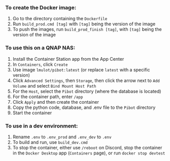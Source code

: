 ### To create the Docker image:
1. Go to the directory containing the `Dockerfile`
2. Run `build_prod.cmd [tag]` with `[tag]` being the version of the image
3. To push the images, run `build_prod_finish [tag]`, with `[tag]` being the version of the image

### To use this on a QNAP NAS:
1. Install the Container Station app from the App Center
2. In `Containers`, click `Create`
3. Use image `lmulot/pibot:latest` (or replace `latest` with a specific version)
4. Click `Advanced Settings`, then `Storage`, then click the arrow next to `Add Volume` and select `Bind Mount Host Path`
5. For the `Host`, select the `Pibot` directory (where the database is located)
6. For the container path, enter `/app`
7. Click `Apply` and then create the container
8. Copy the python code, database, and .env file to the `Pibot` directory
9. Start the container

### To use in a dev environment:
1. Rename `.env` to `.env_prod` and `.env_dev` to `.env`
2. To build and run, use `build_dev.cmd`
3. To stop the container, either use `/reboot` on Discord, stop the container in the `Docker Desktop` app (`Containers` page), or run `docker stop devtest`